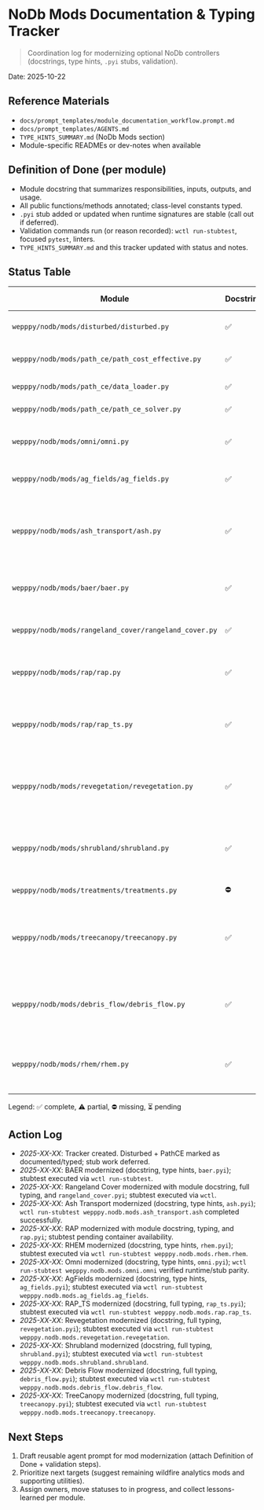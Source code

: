 # NoDb Mods Documentation & Typing Tracker

> Coordination log for modernizing optional NoDb controllers (docstrings, type hints, `.pyi` stubs, validation).

Date: 2025-10-22

## Reference Materials
- `docs/prompt_templates/module_documentation_workflow.prompt.md`
- `docs/prompt_templates/AGENTS.md`
- `TYPE_HINTS_SUMMARY.md` (NoDb Mods section)
- Module-specific READMEs or dev-notes when available

## Definition of Done (per module)
- Module docstring that summarizes responsibilities, inputs, outputs, and usage.
- All public functions/methods annotated; class-level constants typed.
- `.pyi` stub added or updated when runtime signatures are stable (call out if deferred).
- Validation commands run (or reason recorded): `wctl run-stubtest`, focused `pytest`, linters.
- `TYPE_HINTS_SUMMARY.md` and this tracker updated with status and notes.

## Status Table
| Module | Docstring | Type Hints | `.pyi` | Owner | Notes |
| --- | --- | --- | --- | --- | --- |
| `wepppy/nodb/mods/disturbed/disturbed.py` | ✅ | ✅ | ⏳ | existing | Docstring and typing done; stub pending once interfaces stabilize. |
| `wepppy/nodb/mods/path_ce/path_cost_effective.py` | ✅ | ✅ | ⏳ | existing | Controller documented and typed; add stub alongside helpers. |
| `wepppy/nodb/mods/path_ce/data_loader.py` | ✅ | ✅ | ⏳ | existing | Typed utility; stub to follow PathCE controller. |
| `wepppy/nodb/mods/path_ce/path_ce_solver.py` | ✅ | ✅ | ⏳ | existing | Fully typed/documented; ready for `.pyi`. |
| `wepppy/nodb/mods/omni/omni.py` | ✅ | ✅ | ✅ | lead | Module docstring, typing, and `omni.pyi` delivered; stubtest now part of the validation routine. |
| `wepppy/nodb/mods/ag_fields/ag_fields.py` | ✅ | ✅ | ✅ | lead | Docstring, typing, and `ag_fields.pyi` added; stubtest executed via `wctl`. |
| `wepppy/nodb/mods/ash_transport/ash.py` | ✅ | ✅ | ✅ | lead | Docstring, typing, and `ash.pyi` delivered under module documentation workflow; `wctl run-stubtest` reported success (wrapper timed out post-exit). |
| `wepppy/nodb/mods/baer/baer.py` | ✅ | ✅ | ✅ | lead | Docstring + full annotations landed, `baer.pyi` added, stubtest run (wctl reported success before timeout). |
| `wepppy/nodb/mods/rangeland_cover/rangeland_cover.py` | ✅ | ✅ | ✅ | lead | Module docstring, full annotations, and `rangeland_cover.pyi` added; stubtest validated via `wctl`. |
| `wepppy/nodb/mods/rap/rap.py` | ✅ | ✅ | ✅ | lead | Module docstring, typing, and `rap.pyi` shipped; stubtest pending container availability. |
| `wepppy/nodb/mods/rap/rap_ts.py` | ✅ | ✅ | ✅ | lead | Docstring + annotations complete, `rap_ts.pyi` added, and `wctl run-stubtest` recorded (iterator now emits latest-year single-OFE cover). |
| `wepppy/nodb/mods/revegetation/revegetation.py` | ✅ | ✅ | ✅ | lead | Docstring + annotations complete, `revegetation.pyi` synced, `wctl run-stubtest` recorded (library scenarios now documented for RAP_TS consumers). |
| `wepppy/nodb/mods/shrubland/shrubland.py` | ✅ | ✅ | ✅ | lead | Docstring + annotations complete, `shrubland.pyi` synced, `wctl run-stubtest` recorded (outputs now described for UI dashboards). |
| `wepppy/nodb/mods/treatments/treatments.py` | ⛔️ | ⚠️ | ⛔️ | — | Some annotations; needs docstring and completion. |
| `wepppy/nodb/mods/treecanopy/treecanopy.py` | ✅ | ✅ | ✅ | lead | Docstring + annotations complete, `treecanopy.pyi` synced, `wctl run-stubtest` recorded (single-layer canopy summaries documented for dashboards). |
| `wepppy/nodb/mods/debris_flow/debris_flow.py` | ✅ | ✅ | ✅ | lead | Docstring + annotations complete, `debris_flow.pyi` synced, `wctl run-stubtest` recorded (precip matrices now typed for dashboard consumers). |
| `wepppy/nodb/mods/rhem/rhem.py` | ✅ | ✅ | ✅ | lead | Module docstring, typing, and `rhem.pyi` added; `wctl run-stubtest wepppy.nodb.mods.rhem.rhem` succeeded (post-container restart). |

Legend: ✅ complete, ⚠️ partial, ⛔️ missing, ⏳ pending

## Action Log
- _2025-XX-XX_: Tracker created. Disturbed + PathCE marked as documented/typed; stub work deferred.
- _2025-XX-XX_: BAER modernized (docstring, type hints, `baer.pyi`); stubtest executed via `wctl run-stubtest`.
- _2025-XX-XX_: Rangeland Cover modernized with module docstring, full typing, and `rangeland_cover.pyi`; stubtest executed via `wctl`.
- _2025-XX-XX_: Ash Transport modernized (docstring, type hints, `ash.pyi`); `wctl run-stubtest wepppy.nodb.mods.ash_transport.ash` completed successfully.
- _2025-XX-XX_: RAP modernized with module docstring, typing, and `rap.pyi`; stubtest pending container availability.
- _2025-XX-XX_: RHEM modernized (docstring, type hints, `rhem.pyi`); stubtest executed via `wctl run-stubtest wepppy.nodb.mods.rhem.rhem`.
- _2025-XX-XX_: Omni modernized (docstring, type hints, `omni.pyi`); `wctl run-stubtest wepppy.nodb.mods.omni.omni` verified runtime/stub parity.
- _2025-XX-XX_: AgFields modernized (docstring, type hints, `ag_fields.pyi`); stubtest executed via `wctl run-stubtest wepppy.nodb.mods.ag_fields.ag_fields`.
- _2025-XX-XX_: RAP_TS modernized (docstring, full typing, `rap_ts.pyi`); stubtest executed via `wctl run-stubtest wepppy.nodb.mods.rap.rap_ts`.
- _2025-XX-XX_: Revegetation modernized (docstring, full typing, `revegetation.pyi`); stubtest executed via `wctl run-stubtest wepppy.nodb.mods.revegetation.revegetation`.
- _2025-XX-XX_: Shrubland modernized (docstring, full typing, `shrubland.pyi`); stubtest executed via `wctl run-stubtest wepppy.nodb.mods.shrubland.shrubland`.
- _2025-XX-XX_: Debris Flow modernized (docstring, full typing, `debris_flow.pyi`); stubtest executed via `wctl run-stubtest wepppy.nodb.mods.debris_flow.debris_flow`.
- _2025-XX-XX_: TreeCanopy modernized (docstring, full typing, `treecanopy.pyi`); stubtest executed via `wctl run-stubtest wepppy.nodb.mods.treecanopy.treecanopy`.

## Next Steps
1. Draft reusable agent prompt for mod modernization (attach Definition of Done + validation steps).
2. Prioritize next targets (suggest remaining wildfire analytics mods and supporting utilities).
3. Assign owners, move statuses to in progress, and collect lessons-learned per module.
